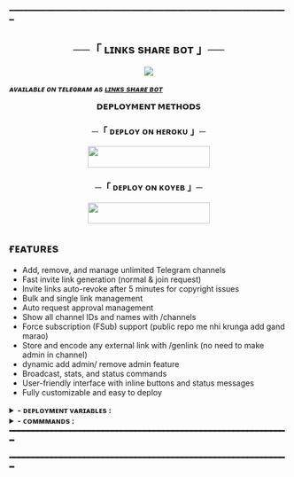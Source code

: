 ━━━━━━━━━━━━━━━━━━━━━━━━━━━━━━━━━━━━━━━━━━━━━━━━━━━━━━━━━━━━

<h2 align="center">
    ──「 ʟɪɴᴋs sʜᴀʀᴇ ʙᴏᴛ 」──
</h2>

<p align="center">
  <img src="https://i.ibb.co/jvGxrgtD/x.jpg">
</p>

_**ᴀᴠᴀɪʟᴀʙʟᴇ ᴏɴ ᴛᴇʟᴇɢʀᴀᴍ ᴀs [ʟɪɴᴋs sʜᴀʀᴇ ʙᴏᴛ](https://t.me/)**_

<p align="center">
<b>𝗗𝗘𝗣𝗟𝗢𝗬𝗠𝗘𝗡𝗧 𝗠𝗘𝗧𝗛𝗢𝗗𝗦</b>
</p>

<h3 align="center">
    ─「 ᴅᴇᴩʟᴏʏ ᴏɴ ʜᴇʀᴏᴋᴜ 」─
</h3>

<p align="center"><a href="https://dashboard.heroku.com/new?template=https://github.com/ProYato/LinkShareBot"> <img src="https://img.shields.io/badge/Deploy%20On%20Heroku-black?style=for-the-badge&logo=heroku" width="220" height="38.45"/></a></p>

<h3 align="center">
    ─「 ᴅᴇᴘʟᴏʏ ᴏɴ ᴋᴏʏᴇʙ 」─
</h3>
<p align="center"><a href="https://app.koyeb.com/deploy?type=git&https://github.com/ProYato/LinkShareBot=&branch=main&name=AutoReanemBot"> <img src="https://img.shields.io/badge/Deploy%20On%20Koyeb-black?style=for-the-badge&logo=Koyeb" width="220" height="38.45"/></a></p>
</h3>

## ғᴇᴀᴛᴜʀᴇs
- Add, remove, and manage unlimited Telegram channels
- Fast invite link generation (normal & join request)
- Invite links auto-revoke after 5 minutes for copyright issues
- Bulk and single link management
- Auto request approval management
- Show all channel IDs and names with /channels 
- Force subscription (FSub) support (public repo me nhi krunga add gand marao)
- Store and encode any external link with /genlink (no need to make admin in channel)
- dynamic add admin/ remove admin feature
- Broadcast, stats, and status commands
- User-friendly interface with inline buttons and status messages
- Fully customizable and easy to deploy

<details><summary><b> - ᴅᴇᴘʟᴏʏᴍᴇɴᴛ ᴠᴀʀɪᴀʙʟᴇs :</summary>
  
## ᴅᴇᴘʟᴏʏᴍᴇɴᴛ ᴠᴀʀɪᴀʙʟᴇs
```
- [x] APP_ID - get it from telegram app
- [x] API_HASH - get it from telegram app
- [x] TG_BOT_TOKEN - get it from telegram app
- [x] ADMINS - for 2 or more '12345678 89674523' add space between ids
- [x] OWNER_ID - Your Telegram id
- [x] DB_URI - MongoDB URL from [MongoDB Atlas](https://cloud.mongodb.com).
- [x] DB_NAME - Your MongoDB database name. **Optional**.
- [x] DATABASE_CHANNEL - add a private channel id (for /genlink cmnd)
```
</details>
<details><summary><b> - ᴄᴏᴍᴍᴍᴀɴᴅs :</summary>
  
## 📋 ʙᴏᴛ ᴄᴏᴍᴍᴀɴᴅs & ғᴇᴀᴛᴜʀᴇs

### ᴄʜᴀɴɴᴇʟ & ʟɪɴᴋ ᴍᴀɴᴀɢᴇᴍᴇɴᴛ (ᴏᴡɴᴇʀ/ᴀᴅᴍɪɴs)
- <b>/addch &lt;channel_id&gt;</b> — Add a channel to the bot (admin only)
- <b>/delch &lt;channel_id&gt;</b> — Remove a channel from the bot (admin only)
- <b>/channels</b> — Show all connected channels as buttons (paginated)
- <b>/reqlink</b> — Show all request links for channels (paginated)
- <b>/links</b> — Show all channel links as text (paginated)
- <b>/bulklink &lt;id1&gt; &lt;id2&gt; ...</b> — Generate links for multiple channel IDs at once
- <b>/genlink &lt;link&gt;</b> — Store and encode any external link, get a t.me start link for it
- <b>/channels</b> — Show all connected channel IDs and names

- <b>/reqtime</b> — Set the auto-approve request timer duration.
- <b>/reqmode</b> — Toggle auto request approval mode (ON/OFF).
- <b>/approveon</b> — Enable auto request approval for a specific channel.
- <b>/approveoff</b> — Disable auto request approval for a specific channel.
- <b>/approveall</b> — Approve all pending join requests in a channel using userbot (make sure to fill your session string in <code>approve.py</code>).

### ᴀᴅᴍɪɴ ᴄᴏᴍᴍᴀɴᴅs
- <b>/stats</b> — Show bot stats (owner only)
- <b>/status</b> — Show bot status (admins)
- <b>/broadcast</b> — Broadcast a message to all users (admins)

### ᴏᴛʜᴇʀ ғᴇᴀᴛᴜʀᴇs
- Fast invite link generation (normal & join request)
- Invite links auto-revoke after 5 minutes for security
- Force subscription (FSub) support
- Bulk and single link management
- All commands are permission-checked (OWNER_ID/ADMINS)

━━━━━━━━━━━━━━━━━━━━━━━━━━━━━━━━━━━━━━━━━━━━━━━━━━━━━━━━━━━━

</details>
━━━━━━━━━━━━━━━━━━━━━━━━━━━━━━━━━━━━━━━━━━━━━━━━━━━━━━━━━━━━

━━━━━━━━━━━━━━━━━━━━━━━━━━━━━━━━━━━━━━━━━━━━━━━━━━━━━━━━━━━━

